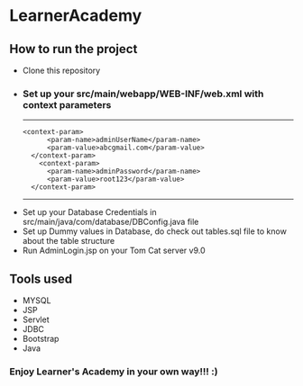 # LearnerAcademy


## How to run the project 

- Clone this repository
- ### Set up your src/main/webapp/WEB-INF/web.xml with context parameters
    ---
      <context-param>
		    <param-name>adminUserName</param-name>
		    <param-value>abcgmail.com</param-value>
	    </context-param>
		  <context-param>
		    <param-name>adminPassword</param-name>
		    <param-value>root123</param-value>
	    </context-param>
     ---
 - Set up your Database Credentials in src/main/java/com/database/DBConfig.java file
 - Set up Dummy values in Database, do check out tables.sql file to know about the table structure
 - Run AdminLogin.jsp on your Tom Cat server v9.0
 
## Tools used
- MYSQL
- JSP
- Servlet
- JDBC
- Bootstrap
- Java

### Enjoy Learner's Academy in your own way!!! :)

